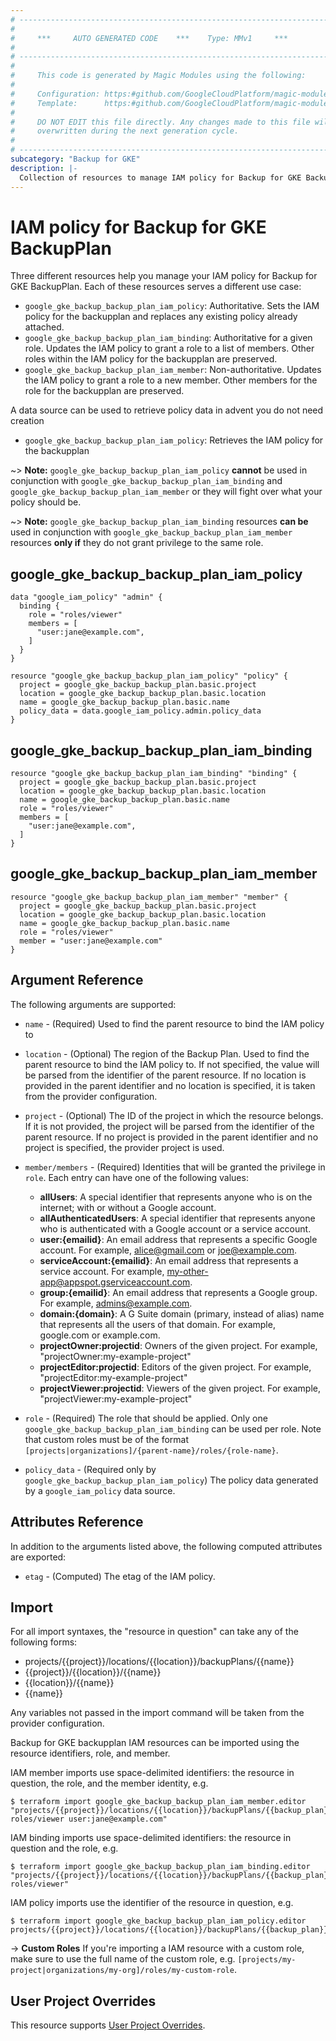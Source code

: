 ```yaml
---
# ----------------------------------------------------------------------------
#
#     ***     AUTO GENERATED CODE    ***    Type: MMv1     ***
#
# ----------------------------------------------------------------------------
#
#     This code is generated by Magic Modules using the following:
#
#     Configuration: https:#github.com/GoogleCloudPlatform/magic-modules/tree/main/mmv1/products/gkebackup/BackupPlan.yaml
#     Template:      https:#github.com/GoogleCloudPlatform/magic-modules/tree/main/mmv1/templates/terraform/resource_iam.html.markdown.tmpl
#
#     DO NOT EDIT this file directly. Any changes made to this file will be
#     overwritten during the next generation cycle.
#
# ----------------------------------------------------------------------------
subcategory: "Backup for GKE"
description: |-
  Collection of resources to manage IAM policy for Backup for GKE BackupPlan
---
```


# IAM policy for Backup for GKE BackupPlan
Three different resources help you manage your IAM policy for Backup for GKE BackupPlan. Each of these resources serves a different use case:

* `google_gke_backup_backup_plan_iam_policy`: Authoritative. Sets the IAM policy for the backupplan and replaces any existing policy already attached.
* `google_gke_backup_backup_plan_iam_binding`: Authoritative for a given role. Updates the IAM policy to grant a role to a list of members. Other roles within the IAM policy for the backupplan are preserved.
* `google_gke_backup_backup_plan_iam_member`: Non-authoritative. Updates the IAM policy to grant a role to a new member. Other members for the role for the backupplan are preserved.

A data source can be used to retrieve policy data in advent you do not need creation

* `google_gke_backup_backup_plan_iam_policy`: Retrieves the IAM policy for the backupplan

~> **Note:** `google_gke_backup_backup_plan_iam_policy` **cannot** be used in conjunction with `google_gke_backup_backup_plan_iam_binding` and `google_gke_backup_backup_plan_iam_member` or they will fight over what your policy should be.

~> **Note:** `google_gke_backup_backup_plan_iam_binding` resources **can be** used in conjunction with `google_gke_backup_backup_plan_iam_member` resources **only if** they do not grant privilege to the same role.



## google_gke_backup_backup_plan_iam_policy

```hcl
data "google_iam_policy" "admin" {
  binding {
    role = "roles/viewer"
    members = [
      "user:jane@example.com",
    ]
  }
}

resource "google_gke_backup_backup_plan_iam_policy" "policy" {
  project = google_gke_backup_backup_plan.basic.project
  location = google_gke_backup_backup_plan.basic.location
  name = google_gke_backup_backup_plan.basic.name
  policy_data = data.google_iam_policy.admin.policy_data
}
```

## google_gke_backup_backup_plan_iam_binding

```hcl
resource "google_gke_backup_backup_plan_iam_binding" "binding" {
  project = google_gke_backup_backup_plan.basic.project
  location = google_gke_backup_backup_plan.basic.location
  name = google_gke_backup_backup_plan.basic.name
  role = "roles/viewer"
  members = [
    "user:jane@example.com",
  ]
}
```

## google_gke_backup_backup_plan_iam_member

```hcl
resource "google_gke_backup_backup_plan_iam_member" "member" {
  project = google_gke_backup_backup_plan.basic.project
  location = google_gke_backup_backup_plan.basic.location
  name = google_gke_backup_backup_plan.basic.name
  role = "roles/viewer"
  member = "user:jane@example.com"
}
```


## Argument Reference

The following arguments are supported:

* `name` - (Required) Used to find the parent resource to bind the IAM policy to
* `location` - (Optional) The region of the Backup Plan.
 Used to find the parent resource to bind the IAM policy to. If not specified,
  the value will be parsed from the identifier of the parent resource. If no location is provided in the parent identifier and no
  location is specified, it is taken from the provider configuration.

* `project` - (Optional) The ID of the project in which the resource belongs.
    If it is not provided, the project will be parsed from the identifier of the parent resource. If no project is provided in the parent identifier and no project is specified, the provider project is used.

* `member/members` - (Required) Identities that will be granted the privilege in `role`.
  Each entry can have one of the following values:
  * **allUsers**: A special identifier that represents anyone who is on the internet; with or without a Google account.
  * **allAuthenticatedUsers**: A special identifier that represents anyone who is authenticated with a Google account or a service account.
  * **user:{emailid}**: An email address that represents a specific Google account. For example, alice@gmail.com or joe@example.com.
  * **serviceAccount:{emailid}**: An email address that represents a service account. For example, my-other-app@appspot.gserviceaccount.com.
  * **group:{emailid}**: An email address that represents a Google group. For example, admins@example.com.
  * **domain:{domain}**: A G Suite domain (primary, instead of alias) name that represents all the users of that domain. For example, google.com or example.com.
  * **projectOwner:projectid**: Owners of the given project. For example, "projectOwner:my-example-project"
  * **projectEditor:projectid**: Editors of the given project. For example, "projectEditor:my-example-project"
  * **projectViewer:projectid**: Viewers of the given project. For example, "projectViewer:my-example-project"

* `role` - (Required) The role that should be applied. Only one
    `google_gke_backup_backup_plan_iam_binding` can be used per role. Note that custom roles must be of the format
    `[projects|organizations]/{parent-name}/roles/{role-name}`.

* `policy_data` - (Required only by `google_gke_backup_backup_plan_iam_policy`) The policy data generated by
  a `google_iam_policy` data source.

## Attributes Reference

In addition to the arguments listed above, the following computed attributes are
exported:

* `etag` - (Computed) The etag of the IAM policy.

## Import

For all import syntaxes, the "resource in question" can take any of the following forms:

* projects/{{project}}/locations/{{location}}/backupPlans/{{name}}
* {{project}}/{{location}}/{{name}}
* {{location}}/{{name}}
* {{name}}

Any variables not passed in the import command will be taken from the provider configuration.

Backup for GKE backupplan IAM resources can be imported using the resource identifiers, role, and member.

IAM member imports use space-delimited identifiers: the resource in question, the role, and the member identity, e.g.
```
$ terraform import google_gke_backup_backup_plan_iam_member.editor "projects/{{project}}/locations/{{location}}/backupPlans/{{backup_plan}} roles/viewer user:jane@example.com"
```

IAM binding imports use space-delimited identifiers: the resource in question and the role, e.g.
```
$ terraform import google_gke_backup_backup_plan_iam_binding.editor "projects/{{project}}/locations/{{location}}/backupPlans/{{backup_plan}} roles/viewer"
```

IAM policy imports use the identifier of the resource in question, e.g.
```
$ terraform import google_gke_backup_backup_plan_iam_policy.editor projects/{{project}}/locations/{{location}}/backupPlans/{{backup_plan}}
```

-> **Custom Roles** If you're importing a IAM resource with a custom role, make sure to use the
 full name of the custom role, e.g. `[projects/my-project|organizations/my-org]/roles/my-custom-role`.

## User Project Overrides

This resource supports [User Project Overrides](https://registry.terraform.io/providers/hashicorp/google/latest/docs/guides/provider_reference#user_project_override).
